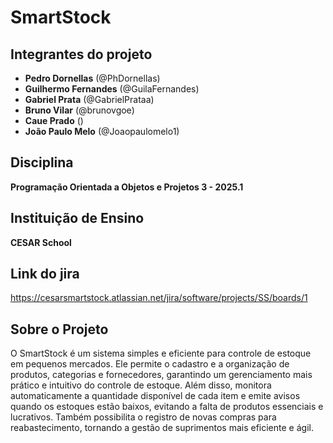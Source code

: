 # SmartStock

## Integrantes do projeto
-  **Pedro Dornellas** (@PhDornellas)
-  **Guilhermo Fernandes** (@GuilaFernandes)
-  **Gabriel Prata** (@GabrielPrataa)
-  **Bruno Vilar** (@brunovgoe)
-  **Caue Prado** ()
-  **João Paulo Melo** (@Joaopaulomelo1)

##  Disciplina
 **Programação Orientada a Objetos e Projetos 3 - 2025.1**

##  Instituição de Ensino
 **CESAR School**

##  Link do jira
https://cesarsmartstock.atlassian.net/jira/software/projects/SS/boards/1

##  Sobre o Projeto
O SmartStock é um sistema simples e eficiente para controle de estoque em pequenos mercados. Ele permite o cadastro e a organização de produtos, categorias e fornecedores, garantindo um gerenciamento mais prático e intuitivo do controle de estoque. Além disso, monitora automaticamente a quantidade disponível de cada item e emite avisos quando os estoques estão baixos, evitando a falta de produtos essenciais e lucrativos. Também possibilita o registro de novas compras para reabastecimento, tornando a gestão de suprimentos mais eficiente e ágil.
